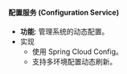 #### **配置服务 (Configuration Service)**

- **功能**: 管理系统的动态配置。
- 实现
    - 使用 Spring Cloud Config。
    - 支持多环境配置动态刷新。